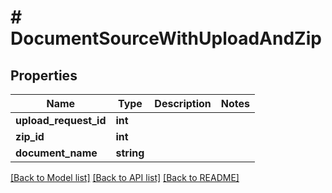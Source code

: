 # # DocumentSourceWithUploadAndZip

## Properties

Name | Type | Description | Notes
------------ | ------------- | ------------- | -------------
**upload_request_id** | **int** |  |
**zip_id** | **int** |  |
**document_name** | **string** |  |

[[Back to Model list]](../../README.md#models) [[Back to API list]](../../README.md#endpoints) [[Back to README]](../../README.md)
